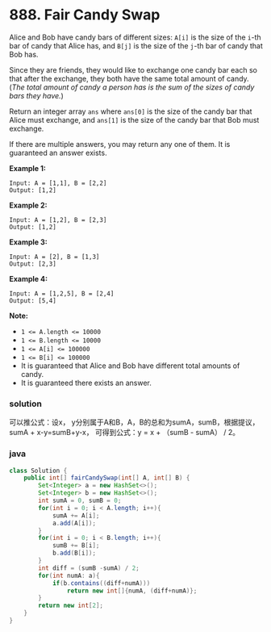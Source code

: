 # 888. Fair Candy Swap

Alice and Bob have candy bars of different sizes: `A[i]` is the size of the `i`-th bar of candy that Alice has, and `B[j]` is the size of the `j`-th bar of candy that Bob has.

Since they are friends, they would like to exchange one candy bar each so that after the exchange, they both have the same total amount of candy.  (*The total amount of candy a person has is the sum of the sizes of candy bars they have.*)

Return an integer array `ans` where `ans[0]` is the size of the candy bar that Alice must exchange, and `ans[1]` is the size of the candy bar that Bob must exchange.

If there are multiple answers, you may return any one of them.  It is guaranteed an answer exists.

 

**Example 1:**

```
Input: A = [1,1], B = [2,2]
Output: [1,2]
```

**Example 2:**

```
Input: A = [1,2], B = [2,3]
Output: [1,2]
```

**Example 3:**

```
Input: A = [2], B = [1,3]
Output: [2,3]
```

**Example 4:**

```
Input: A = [1,2,5], B = [2,4]
Output: [5,4]
```

 

**Note:**

- `1 <= A.length <= 10000`
- `1 <= B.length <= 10000`
- `1 <= A[i] <= 100000`
- `1 <= B[i] <= 100000`
- It is guaranteed that Alice and Bob have different total amounts of candy.
- It is guaranteed there exists an answer.

### solution

可以推公式：设x， y分别属于A和B，A，B的总和为sumA，sumB，根据提议， sumA + x-y=sumB+y-x， 可得到公式：y = x + （sumB - sumA） /  2。

### java

```java
class Solution {
    public int[] fairCandySwap(int[] A, int[] B) {
        Set<Integer> a = new HashSet<>();
        Set<Integer> b = new HashSet<>();
        int sumA = 0, sumB = 0;
        for(int i = 0; i < A.length; i++){
            sumA += A[i];
            a.add(A[i]);
        }
        for(int i = 0; i < B.length; i++){
            sumB += B[i];
            b.add(B[i]);
        }
        int diff = (sumB -sumA) / 2;
        for(int numA: a){
            if(b.contains((diff+numA)))
                return new int[]{numA, (diff+numA)};
        }
        return new int[2];
    }
}
```

